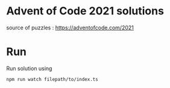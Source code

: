 # Advent of Code 2021 solutions

source of puzzles : https://adventofcode.com/2021


# Run 

Run solution using 

```
npm run watch filepath/to/index.ts
```